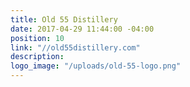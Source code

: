 ```yaml
---
title: Old 55 Distillery
date: 2017-04-29 11:44:00 -04:00
position: 10
link: "//old55distillery.com"
description: 
logo_image: "/uploads/old-55-logo.png"
---
```


